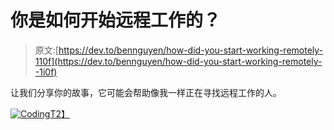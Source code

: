 # 你是如何开始远程工作的？

> 原文:[https://dev.to/bennguyen/how-did-you-start-working-remotely-110f](https://dev.to/bennguyen/how-did-you-start-working-remotely--1i0f)

让我们分享你的故事，它可能会帮助像我一样正在寻找远程工作的人。

[![Coding](../Images/7a7a10424e4e0826f281d1e045ed23b0.png)T2】](https://res.cloudinary.com/practicaldev/image/fetch/s--_NzYIH5C--/c_limit%2Cf_auto%2Cfl_progressive%2Cq_66%2Cw_880/https://media0.giphy.com/media/ZVik7pBtu9dNS/giphy.gif)